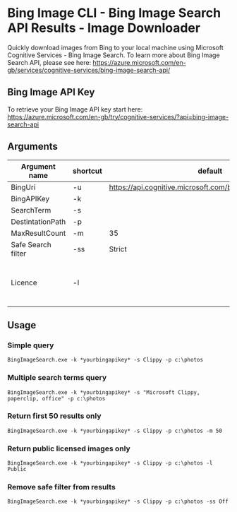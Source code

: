 # Bing Image CLI - Bing Image Search API Results - Image Downloader
Quickly download images from Bing to your local machine using Microsoft Cognitive Services - Bing Image Search.  To learn more about Bing Image Search API, please see here: https://azure.microsoft.com/en-gb/services/cognitive-services/bing-image-search-api/

## Bing Image API Key
To retrieve your Bing Image API key start here: https://azure.microsoft.com/en-gb/try/cognitive-services/?api=bing-image-search-api

## Arguments

| Argument name | shortcut | default | values |
|----|----|----|----|
| BingUri | -u | https://api.cognitive.microsoft.com/bing/v7.0/images/search | |
| BingAPIKey | -k | | |
| SearchTerm | -s | | |
| DestintationPath | -p | | |
| MaxResultCount | -m | 35 | 1-150 |
| Safe Search filter| -ss | Strict | Off, Moderate, Strict |
|Licence | -l| | Any, Public, Share, ShareCommercially, Modify, ModifyCommercially, All |

## Usage

### Simple query
```
BingImageSearch.exe -k *yourbingapikey* -s Clippy -p c:\photos
```

### Multiple search terms query
```
BingImageSearch.exe -k *yourbingapikey* -s "Microsoft Clippy, paperclip, office" -p c:\photos
```

### Return first 50 results only
```
BingImageSearch.exe -k *yourbingapikey* -s Clippy -p c:\photos -m 50
```

### Return public licensed images only
```
BingImageSearch.exe -k *yourbingapikey* -s Clippy -p c:\photos -l Public
```

### Remove safe filter from results
```
BingImageSearch.exe -k *yourbingapikey* -s Clippy -p c:\photos -ss Off
```





